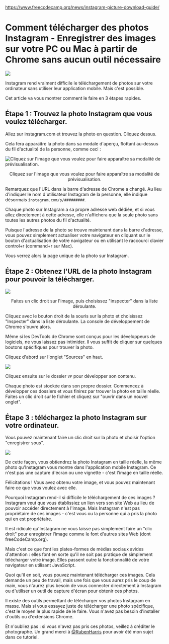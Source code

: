 https://www.freecodecamp.org/news/instagram-picture-download-guide/

# Comment télécharger des photos Instagram - Enregistrer des images sur votre PC ou Mac à partir de Chrome sans aucun outil nécessaire

![](https://cdn-media-2.freecodecamp.org/w1280/5f9ca048740569d1a4ca47b4.jpg)

Instagram rend vraiment difficile le téléchargement de photos sur votre ordinateur sans utiliser leur application mobile. Mais c'est possible.

Cet article va vous montrer comment le faire en 3 étapes rapides.

## Étape 1 : Trouvez la photo Instagram que vous voulez télécharger.

Allez sur instagram.com et trouvez la photo en question. Cliquez dessus.

Cela fera apparaître la photo dans sa modale d'aperçu, flottant au-dessus du fil d'actualité de la personne, comme ceci :

![Cliquez sur l'image que vous voulez pour faire apparaître sa modalité de prévisualisation.](https://www.freecodecamp.org/news/content/images/2019/09/Ruben_A__Harris___rubenharris__-_Instagram_photos_and_videos.png)

<p align="center"> Cliquez sur l'image que vous voulez pour faire apparaître sa modalité de prévisualisation.
</p>

Remarquez que l'URL dans la barre d'adresse de Chrome a changé. Au lieu d'indiquer le nom d'utilisateur Instagram de la personne, elle indique désormais `instagram.com/p/#########`.

Chaque photo sur Instagram a sa propre adresse web dédiée, et si vous allez directement à cette adresse, elle n'affichera que la seule photo sans toutes les autres photos du fil d'actualité.

Puisque l'adresse de la photo se trouve maintenant dans la barre d'adresse, vous pouvez simplement actualiser votre navigateur en cliquant sur le bouton d'actualisation de votre navigateur ou en utilisant le raccourci clavier control+r (command+r sur Mac).

Vous verrez alors la page unique de la photo sur Instagram.

## Étape 2 : Obtenez l'URL de la photo Instagram pour pouvoir la télécharger.

![](https://www.freecodecamp.org/news/content/images/2019/09/Ruben_A__Harris_on_Instagram__-In_Tune_--__8_heroes__nanamaia_-.png)

<p align="center"> Faites un clic droit sur l'image, puis choisissez "inspecter" dans la liste déroulante.
</p>

Cliquez avec le bouton droit de la souris sur la photo et choisissez "Inspecter" dans la liste déroulante. La console de développement de Chrome s'ouvre alors.

Même si les DevTools de Chrome sont conçus pour les développeurs de logiciels, ne vous laissez pas intimider. Il vous suffit de cliquer sur quelques boutons spécifiques pour trouver la photo.

Cliquez d'abord sur l'onglet "Sources" en haut.

![](https://www.freecodecamp.org/news/content/images/2019/09/Ruben_A__Harris_on_Instagram__-In_Tune_--__8_heroes__nanamaia_--1.png)

Cliquez ensuite sur le dossier `VP` pour développer son contenu.

Chaque photo est stockée dans son propre dossier. Commencez à développer ces dossiers et vous finirez par trouver la photo en taille réelle. Faites un clic droit sur le fichier et cliquez sur "ouvrir dans un nouvel onglet".

## Étape 3 : téléchargez la photo Instagram sur votre ordinateur.

Vous pouvez maintenant faire un clic droit sur la photo et choisir l'option "enregistrer sous".

![](https://www.freecodecamp.org/news/content/images/2019/09/54204732_130744494725588_25369589837234553_n_jpg__1080-809_.png)

De cette façon, vous obtiendrez la photo Instagram en taille réelle, la même photo qu'Instagram vous montre dans l'application mobile Instagram. Ce n'est pas une capture d'écran ou une vignette - c'est l'image en taille réelle.

Félicitations ! Vous avez obtenu votre image, et vous pouvez maintenant faire ce que vous voulez avec elle.

Pourquoi Instagram rend-il si difficile le téléchargement de ces images ?
Instagram veut que vous établissiez un lien vers son site Web au lieu de pouvoir accéder directement à l'image. Mais Instagram n'est pas propriétaire de ces images - c'est vous ou la personne qui a pris la photo qui en est propriétaire.

Il est ridicule qu'Instagram ne vous laisse pas simplement faire un "clic droit" pour enregistrer l'image comme le font d'autres sites Web (dont freeCodeCamp.org).

Mais c'est ce que font les plates-formes de médias sociaux avides d'attention : elles font en sorte qu'il ne soit pas pratique de simplement télécharger votre image. Elles passent outre la fonctionnalité de votre navigateur en utilisant JavaScript.

Quoi qu'il en soit, vous pouvez maintenant télécharger ces images. Cela demande un peu de travail, mais une fois que vous aurez pris le coup de main, vous n'aurez plus besoin de vous connecter directement à Instagram ou d'utiliser un outil de capture d'écran pour obtenir ces photos.

Il existe des outils permettant de télécharger vos photos Instagram en masse. Mais si vous essayez juste de télécharger une photo spécifique, c'est le moyen le plus rapide de le faire. Vous n'avez pas besoin d'installer d'outils ou d'extensions Chrome.

Et n'oubliez pas : si vous n'avez pas pris ces photos, veillez à créditer le photographe. Un grand merci à [@RubenHarris](https://www.instagram.com/rubenharris/?hl=en) pour avoir été mon sujet dans ce tutoriel.